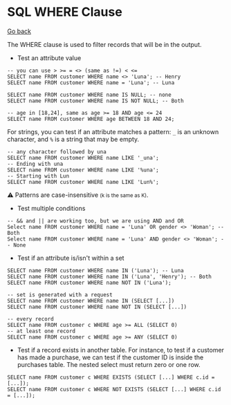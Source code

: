 # SQL WHERE Clause

[Go back](../index.md#sql-clauses-)

<div class="row row-cols-md-2"><div>

The WHERE clause is used to filter records that will be in the output.

* Test an attribute value

```sql!
-- you can use > >= = <> (same as !=) < <=
SELECT name FROM customer WHERE name <> 'Luna'; -- Henry
SELECT name FROM customer WHERE name = 'Luna'; -- Luna

SELECT name FROM customer WHERE name IS NULL; -- none
SELECT name FROM customer WHERE name IS NOT NULL; -- Both

-- age in [18,24], same as age >= 18 AND age <= 24
SELECT name FROM customer WHERE age BETWEEN 18 AND 24;
```

For strings, you can test if an attribute matches a pattern: `_` is an unknown character, and `%` is a string that may be empty.

```sql!
-- any character followed by una
SELECT name FROM customer WHERE name LIKE '_una';
-- Ending with una
SELECT name FROM customer WHERE name LIKE '%una';
-- Starting with Lun
SELECT name FROM customer WHERE name LIKE 'Lun%';
```

⚠️ Patterns are case-insensitive <small>(k is the same as K)</small>.
</div><div>

* Test multiple conditions

```sql!
-- && and || are working too, but we are using AND and OR
Select name FROM customer WHERE name = 'Luna' OR gender <> 'Woman'; -- Both
Select name FROM customer WHERE name = 'Luna' AND gender <> 'Woman'; -- None
```

* Test if an attribute is/isn't within a set

```sql!
SELECT name FROM customer WHERE name IN ('Luna'); -- Luna
SELECT name FROM customer WHERE name IN ('Luna', 'Henry'); -- Both
SELECT name FROM customer WHERE name NOT IN ('Luna');

-- set is generated with a request
SELECT name FROM customer WHERE name IN (SELECT [...])
SELECT name FROM customer WHERE name NOT IN (SELECT [...])

-- every record
SELECT name FROM customer c WHERE age >= ALL (SELECT 0)
-- at least one record
SELECT name FROM customer c WHERE age >= ANY (SELECT 0)
```

* Test if a record exists in another table. For instance, to test if a customer has made a purchase, we can test if the customer ID is inside the purchases table. The nested select must return zero or one row.

```
SELECT name FROM customer c WHERE EXISTS (SELECT [...] WHERE c.id = [...]);
SELECT name FROM customer c WHERE NOT EXISTS (SELECT [...] WHERE c.id = [...]);
```
</div></div>